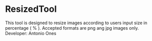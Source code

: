 # ResizedTool
This tool is designed to resize images according to users input size in percentage ( % ). Accepted formats are png ang jpg images only.
Developer: Antonio Ones
